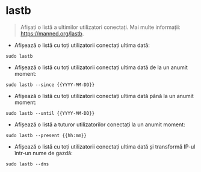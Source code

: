 # lastb

> Afișați o listă a ultimilor utilizatori conectați.
> Mai multe informații: <https://manned.org/lastb>.

- Afișează o listă cu toți utilizatorii conectați ultima dată:

`sudo lastb`

- Afișează o listă cu toți utilizatorii conectați ultima dată de la un anumit moment:

`sudo lastb --since {{YYYY-MM-DD}}`

- Afișează o listă cu toți utilizatorii conectați ultima dată până la un anumit moment:

`sudo lastb --until {{YYYY-MM-DD}}`

- Afișează o listă a tuturor utilizatorilor conectați la un anumit moment:

`sudo lastb --present {{hh:mm}}`

- Afișează o listă cu toți utilizatorii conectați ultima dată și transformă IP-ul într-un nume de gazdă:

`sudo lastb --dns`
